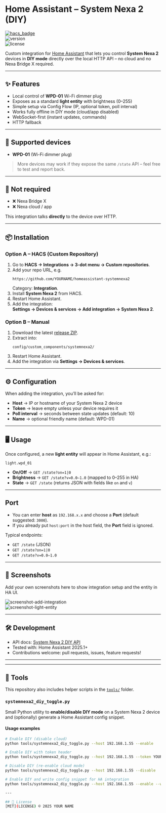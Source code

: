 
# Home Assistant – System Nexa 2 (DIY)

[![hacs_badge](https://img.shields.io/badge/HACS-Custom-orange.svg)](https://hacs.xyz)  
![version](https://img.shields.io/badge/version-v0.1.0-blue)  
![license](https://img.shields.io/github/license/YOURNAME/homeassistant-systemnexa2)

Custom integration for [Home Assistant](https://www.home-assistant.io/) that lets you control **System Nexa 2** devices in **DIY mode** directly over the local HTTP API – no cloud and no Nexa Bridge X required.

---

## ✨ Features
- Local control of **WPD-01** Wi-Fi dimmer plug  
- Exposes as a standard **light entity** with brightness (0–255)  
- Simple setup via Config Flow (IP, optional token, poll interval)  
- Works fully offline in DIY mode (cloud/app disabled)
- WebSocket-first (instant updates, commands)
- HTTP fallback

---

## 🔌 Supported devices
- **WPD-01** (Wi-Fi dimmer plug)  

> More devices may work if they expose the same `/state` API – feel free to test and report back.

---

## 🚫 Not required
- ❌ Nexa Bridge X  
- ❌ Nexa cloud / app  

This integration talks **directly** to the device over HTTP.

---

## 📦 Installation

### Option A – HACS (Custom Repository)
1. Go to **HACS → Integrations → 3-dot menu → Custom repositories**.  
2. Add your repo URL, e.g.  
   ```
   https://github.com/YOURNAME/homeassistant-systemnexa2
   ```
   Category: **Integration**.  
3. Install **System Nexa 2** from HACS.  
4. Restart Home Assistant.  
5. Add the integration:  
   **Settings → Devices & services → Add integration → System Nexa 2**.  

### Option B – Manual
1. Download the latest [release ZIP](https://github.com/YOURNAME/homeassistant-systemnexa2/releases).  
2. Extract into:  
   ```
   config/custom_components/systemnexa2/
   ```  
3. Restart Home Assistant.  
4. Add the integration via **Settings → Devices & services**.  

---

## ⚙️ Configuration
When adding the integration, you’ll be asked for:
- **Host** → IP or hostname of your System Nexa 2 device  
- **Token** → leave empty unless your device requires it  
- **Poll interval** → seconds between state updates (default: 10)  
- **Name** → optional friendly name (default: WPD-01)  

---

## 🖥️ Usage
Once configured, a new **light entity** will appear in Home Assistant, e.g.:

```
light.wpd_01
```

- **On/Off** → `GET /state?on=1|0`  
- **Brightness** → `GET /state?v=0.0–1.0` (mapped to 0–255 in HA)  
- **State** → `GET /state` (returns JSON with fields like `on` and `v`)  

---
## Port
- You can enter **host** as `192.168.x.x` and choose a **Port** (default suggested: `3000`).  
- If you already put `host:port` in the host field, the **Port** field is ignored.

Typical endpoints:
- `GET /state` (JSON)
- `GET /state?on=1|0`
- `GET /state?v=0.0–1.0`

---

## 📸 Screenshots
Add your own screenshots here to show integration setup and the entity in HA UI.

![screenshot-add-integration](docs/screenshot-add-integration.png)  
![screenshot-light-entity](docs/screenshot-light-entity.png)  

---

## 🛠️ Development
- API docs: [System Nexa 2 DIY API](https://docs.systemnexa2.se/api/)  
- Tested with: Home Assistant 2025.1+  
- Contributions welcome: pull requests, issues, feature requests!  

---

---

## 🔧 Tools

This repository also includes helper scripts in the [`tools/`](tools) folder.

### `systemnexa2_diy_toggle.py`
Small Python utility to **enable/disable DIY mode** on a System Nexa 2 device and (optionally) generate a Home Assistant config snippet.

#### Usage examples

```bash
# Enable DIY (disable cloud)
python tools/systemnexa2_diy_toggle.py --host 192.168.1.55 --enable

# Enable DIY with token header
python tools/systemnexa2_diy_toggle.py --host 192.168.1.55 --token YOURTOKEN --enable

# Disable DIY (re-enable cloud mode)
python tools/systemnexa2_diy_toggle.py --host 192.168.1.55 --disable

# Enable DIY and write config snippet for HA integration
python tools/systemnexa2_diy_toggle.py --host 192.168.1.55 --enable --write-config ./systemnexa2_config.json

---

## 📜 License
[MIT](LICENSE) © 2025 YOUR NAME
